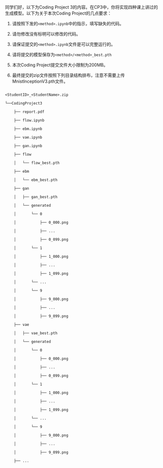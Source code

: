 同学们好，以下为Coding Project 3的内容。在CP3中，你将实现四种课上讲过的生成模型。以下为关于本次Coding Project的几点要求：

1. 请按照下发的`<method>.ipynb`中的指示，填写缺失的代码。

2. 请勿修改没有标明可以修改的代码。

3. 请保证提交的`<method>.ipynb`文件是可以完整运行的。

4. 请将提交的模型保存为`<method>/<method>_best.pth`

5. 本次Coding Project提交文件大小限制为200MB。

6. 最终提交的zip文件按照下列目录结构排布，注意不需要上传MnistInceptionV3.pth文件。



```

<StudentID>_<StudentName>.zip

└──CodingProject3

    ├── report.pdf

    ├── flow.ipynb

    ├── ebm.ipynb

    ├── vae.ipynb

    ├── gan.ipynb

    ├── flow

    │   └── flow_best.pth

    ├── ebm

    │   └── ebm_best.pth

    ├── gan

    │   ├── gan_best.pth

    │   └── generated

    │       └── 0

    │           ├── 0_000.png

    │           ├── ...

    │           ├── 0_099.png

    │       └── 1

    │           ├── 1_000.png

    │           ├── ...

    │           ├── 1_099.png

    │       └── ...

    │       └── 9

    │           ├── 9_000.png

    │           ├── ...

    │           ├── 9_099.png

    ├── vae

    │   ├── vae_best.pth

    │   └── generated

    │       └── 0

    │           ├── 0_000.png

    │           ├── ...

    │           ├── 0_099.png

    │       └── 1

    │           ├── 1_000.png

    │           ├── ...

    │           ├── 1_099.png

    │       └── ...

    │       └── 9

    │           ├── 9_000.png

    │           ├── ...

    │           ├── 9_099.png

    ├── ...

```